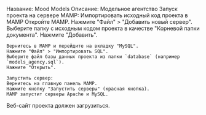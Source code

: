 Название:
	Mood Models 
Описание:
	Модельное агентство
Запуск проекта на сервере MAMP:
    Импортировать исходный код проекта в MAMP
    Откройте MAMP.
    Нажмите "Файл" > "Добавить новый сервер".
    Выберите папку с исходным кодом проекта в качестве "Корневой папки документа".
    Нажмите "Добавить".
    
    Вернитесь в MAMP и перейдите на вкладку "MySQL".
    Нажмите "Файл" > "Импортировать SQL".
    Выберите файл базы данных проекта из папки `database` (например `models_agency.sql`).
    Нажмите "Открыть".

    Запустить сервер:
    Вернитесь на главную панель MAMP.
    Нажмите кнопку "Запустить серверы" (красная кнопка).
    MAMP запустит серверы Apache и MySQL.

Веб-сайт проекта должен загрузиться.

